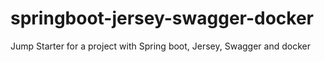 # springboot-jersey-swagger-docker
Jump Starter for a project with Spring boot, Jersey, Swagger and docker


